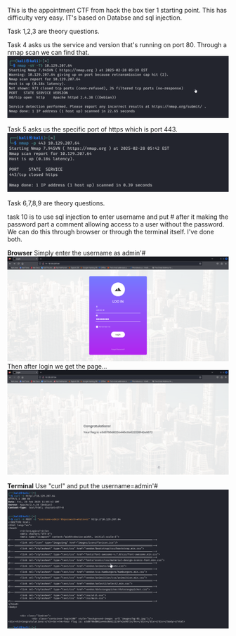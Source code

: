 This is the appointment CTF from hack the box tier 1 starting point. This has difficulty very easy.
IT's based on Databse and sql injection.

Task 1,2,3 are theory questions.

Task 4 asks us the service and version that's running on port 80.
Through a nmap scan we can find that.
![alt text](images/appointment_1.png)

Task 5 asks us the specific port of https which is port 443.
![alt text](images/appointment_2.png)

Task 6,7,8,9 are theory questions.

task 10 is to use sql injection to enter username and put # after it making the password part a comment allowing access to a user without the password.
We can do this through browser or through the terminal itself. I've done both.

**Browser**
Simply enter the username as admin'#
![alt text](images/appointment_3.png)
Then after login we get the page...
![alt text](images/appointment_4.png)

**Terminal**
Use "curl" and put the username=admin'#
![alt text](images/appointment_5.png)